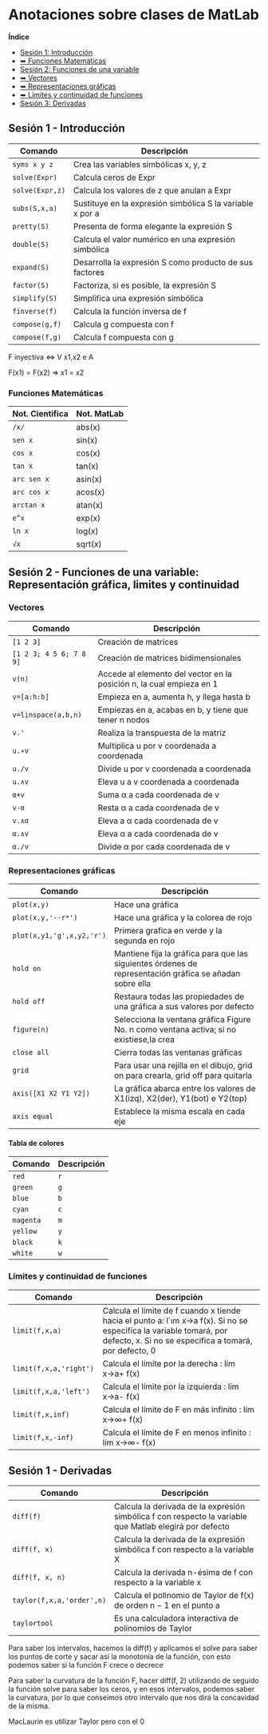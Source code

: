 # Anotaciones sobre clases de MatLab
**Índice**
* [Sesión 1: Introducción](#id1)
* [➥    Funciones Matemáticas](#id1.1)
* [Sesión 2: Funciones de una variable](#id2)
* [➥    Vectores](#id2.1)
* [➥    Representaciones gráficas](#id2.2)
* [➥    Límites y continuidad de funciones](#id2.3)
* [Sesión 3: Derivadas](#id3)

## Sesión 1 - Introducción <a name="id1"></a>

| Comando | Descripción |
| --- | --- |
| `syms x y z` | Crea las variables simbólicas x, y, z |
| `solve(Expr)` | Calcula ceros de Expr |
| `solve(Expr,z)` | Calcula los valores de z que anulan a Expr |
| `subs(S,x,a)` | Sustituye en la expresión simbólica S la variable x por a |
| `pretty(S)` | Presenta de forma elegante la expresión S |
| `double(S)` | Calcula el valor numérico en una expresión simbólica |
| `expand(S)` | Desarrolla la expresión S como producto de sus factores |
| `factor(S)` | Factoriza, si es posible, la expresión S |
| `simplify(S)` | Simplifica una expresión simbólica |
| `finverse(f)` | Calcula la función inversa de f |
| `compose(g,f)` | Calcula g compuesta con f |
| `compose(f,g)` | Calcula f compuesta con g |

F inyectiva <=> V x1,x2 e A 

F(x1) = F(x2) => x1 = x2

### Funciones Matemáticas <a name="id1.1"></a>

| Not. Cientifica | Not. MatLab |
| --- | --- |
| `/x/` | abs(x) |
| `sen x ` | sin(x)  |
| `cos x` | cos(x)  |
| `tan x` | tan(x)  |
| `arc sen x ` | asin(x)  |
| `arc cos x ` | acos(x) |
| `arctan x ` | atan(x)  |
| `e^x` | exp(x) |
| `ln x ` | log(x)  |
| `√x ` | sqrt(x)  |


## Sesión 2 - Funciones de una variable: Representación gráfica, limites y continuidad <a name="id2"></a>

### Vectores <a name="id2.1"></a>
| Comando | Descripción |
| --- | --- |
| `[1 2 3]` | Creación de matrices |
| `[1 2 3; 4 5 6; 7 8 9]` | Creación de matrices bidimensionales|
| `v(n)` | Accede al elemento del vector en la posición n, la cual empieza en 1 |
| `v=[a:h:b]` | Empieza en a, aumenta h, y llega hasta b |
| `v=linspace(a,b,n) ` | Empiezas en a, acabas en b, y tiene que tener n nodos |
| `v.'` | Realiza la transpuesta de la matriz |
| `u.∗v` | Multiplica u por v coordenada a coordenada |
| `u./v` | Divide u por v coordenada a coordenada |
| `u.∧v` | Eleva u a v coordenada a coordenada |
| `α+v` | Suma α a cada coordenada de v |
| `v-α` | Resta α a cada coordenada de v |
| `v.∧α ` | Eleva a α cada coordenada de v |
| `α.∧v` | Eleva α a cada coordenada de v |
| `α./v ` | Divide α por cada coordenada de v |

### Representaciones gráficas <a name="id2.2"></a>
| Comando | Descripción |
| --- | --- |
| `plot(x,y)` | Hace una gráfica|
| `plot(x,y,'--r*')` | Hace una gráfica y la colorea de rojo |
| `plot(x,y1,'g',x,y2,'r')` | Primera grafica en verde y la segunda en rojo |
| `hold on` | Mantiene fija la gráfica para que las siguientes órdenes de representación gráfica se añadan sobre ella |
| `hold off` | Restaura todas las propiedades de una gráfica a sus valores por defecto |
| `figure(n)` | Selecciona la ventana gráfica Figure No. n como ventana activa; si no existiese,la crea |
| `close all` | Cierra todas las ventanas gráficas |
| `grid ` | Para usar una rejilla en el dibujo, grid on para crearla, grid off para quitarla |
| `axis([X1 X2 Y1 Y2])` | La gráfica abarca entre los valores de X1(izq), X2(der), Y1(bot) e Y2(top) |
| `axis equal` | Establece la misma escala en cada eje |

#### Tabla de colores 
| Comando | Descripción |
| --- | --- |
| `red` | `r` |
| `green` | `g` |
| `blue` | `b` |
| `cyan` | `c` |
| `magenta` | `m` |
| `yellow` | `y` |
| `black` | `k` |
| `white` | `w` |

###  Límites y continuidad de funciones <a name="id2.3"></a>
| Comando | Descripción |
| --- | --- |
| `limit(f,x,a)` | Calcula el límite de f cuando x tiende hacia el punto a: l´ım x→a f(x). Si no se especifica la variable tomará, por defecto, x. Si no se especifica a tomará, por defecto, 0 |
| `limit(f,x,a,'right') ` | Calcula el límite por la derecha : lím x→a+ f(x) |
| `limit(f,x,a,'left') ` | Calcula el límite por la izquierda : lím x→a- f(x) |
| `limit(f,x,inf) ` | Calcula el límite de F en más infinito : lím x→∞+ f(x) |
| `limit(f,x,-inf) ` | Calcula el límite de F en menos infinito : lím x→∞- f(x) |


## Sesión 1 - Derivadas <a name="id3"></a>
| Comando | Descripción |
| --- | --- |
| `diff(f)` | Calcula la derivada de la expresión simbólica f con respecto la variable que Matlab elegirá por defecto |
| `diff(f, x)` | Calcula la derivada de la expresión simbólica f con respecto a la variable X |
| `diff(f, x, n)` | Calcula la derivada n-ésima de f con respecto a la variable x |
| `taylor(f,x,a,'order',n)` | Calcula el polinomio de Taylor de f(x) de orden n − 1 en el punto a |
| `taylortool` | Es una calculadora interactiva de polinomios de Taylor |

Para saber los intervalos, hacemos la diff(f) y aplicamos el solve para saber los puntos de corte y sacar así la monotonía de la función, con esto podemos saber si la función F crece o decrece

Para saber la curvatura de la función F, hacer diff(f, 2) utilizando de seguido la función solve para saber los ceros, y en esos intervalos, podemos saber la curvatura, por lo que conseimos otro intervalo que nos dirá la concavidad de la misma.

MacLaurin es utilizar Taylor pero con el 0
